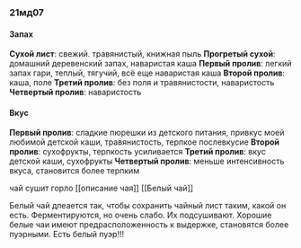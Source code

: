 ### 21мд07
#### Запах
**Сухой лист**: свежий. травянистый, книжная пыль
**Прогретый сухой**: домашний деревенский запах, наваристая каша
**Первый пролив**: легкий запах гари, теплый, тягучий, всё еще наваристая каша
**Второй пролив**: каша, поле
**Третий пролив**: без поля и травянистости, наваристость 
**Четвертый пролив**: наваристость


#### Вкус
**Первый пролив**: сладкие пюрешки из детского питания, привкус моей любимой детской каши, травянистость, терпкое послевкусие
**Второй пролив**: сухофрукты, терпкость усиливается
**Третий пролив**: вкус детской каши, сухофрукты
**Четвертый пролив**: меньше интенсивность вкуса, становится более терпким


чай сушит горло
[[описание чая]]
[[Белый чай]]

Белый чай длеается так, чтобы сохранить чайный лист таким, какой он есть. Ферментируются, но очень слабо. Их подсушивают. Хорошие белые чаи имеют предрасположенность к выдержке, становятся более пуэрными. Есть белый пуэр!!!
